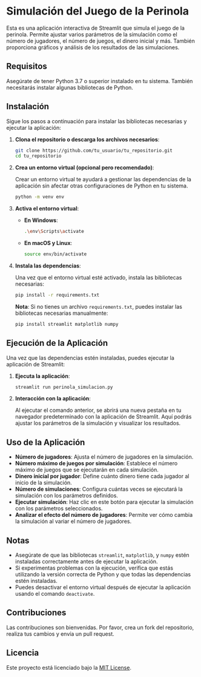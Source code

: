 # Simulación del Juego de la Perinola

Esta es una aplicación interactiva de Streamlit que simula el juego de la perinola. Permite ajustar varios parámetros de la simulación como el número de jugadores, el número de juegos, el dinero inicial y más. También proporciona gráficos y análisis de los resultados de las simulaciones.

## Requisitos

Asegúrate de tener Python 3.7 o superior instalado en tu sistema. También necesitarás instalar algunas bibliotecas de Python.

## Instalación

Sigue los pasos a continuación para instalar las bibliotecas necesarias y ejecutar la aplicación:

1. **Clona el repositorio o descarga los archivos necesarios**:

    ```bash
    git clone https://github.com/tu_usuario/tu_repositorio.git
    cd tu_repositorio
    ```

2. **Crea un entorno virtual (opcional pero recomendado)**:

    Crear un entorno virtual te ayudará a gestionar las dependencias de la aplicación sin afectar otras configuraciones de Python en tu sistema.

    ```bash
    python -m venv env
    ```

3. **Activa el entorno virtual**:

    - **En Windows**:
    
        ```bash
        .\env\Scripts\activate
        ```

    - **En macOS y Linux**:
    
        ```bash
        source env/bin/activate
        ```

4. **Instala las dependencias**:

    Una vez que el entorno virtual esté activado, instala las bibliotecas necesarias:

    ```bash
    pip install -r requirements.txt
    ```

    **Nota**: Si no tienes un archivo `requirements.txt`, puedes instalar las bibliotecas necesarias manualmente:

    ```bash
    pip install streamlit matplotlib numpy
    ```

## Ejecución de la Aplicación

Una vez que las dependencias estén instaladas, puedes ejecutar la aplicación de Streamlit:

1. **Ejecuta la aplicación**:

    ```bash
    streamlit run perinola_simulacion.py
    ```

2. **Interacción con la aplicación**:

    Al ejecutar el comando anterior, se abrirá una nueva pestaña en tu navegador predeterminado con la aplicación de Streamlit. Aquí podrás ajustar los parámetros de la simulación y visualizar los resultados.

## Uso de la Aplicación

- **Número de jugadores**: Ajusta el número de jugadores en la simulación.
- **Número máximo de juegos por simulación**: Establece el número máximo de juegos que se ejecutarán en cada simulación.
- **Dinero inicial por jugador**: Define cuánto dinero tiene cada jugador al inicio de la simulación.
- **Número de simulaciones**: Configura cuántas veces se ejecutará la simulación con los parámetros definidos.
- **Ejecutar simulación**: Haz clic en este botón para ejecutar la simulación con los parámetros seleccionados.
- **Analizar el efecto del número de jugadores**: Permite ver cómo cambia la simulación al variar el número de jugadores.

## Notas

- Asegúrate de que las bibliotecas `streamlit`, `matplotlib`, y `numpy` estén instaladas correctamente antes de ejecutar la aplicación.
- Si experimentas problemas con la ejecución, verifica que estás utilizando la versión correcta de Python y que todas las dependencias estén instaladas.
- Puedes desactivar el entorno virtual después de ejecutar la aplicación usando el comando `deactivate`.

## Contribuciones

Las contribuciones son bienvenidas. Por favor, crea un fork del repositorio, realiza tus cambios y envía un pull request.

## Licencia

Este proyecto está licenciado bajo la [MIT License](LICENSE).

